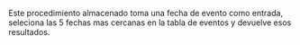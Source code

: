 Este procedimiento almacenado toma una fecha de evento como entrada, seleciona las 5 fechas mas cercanas  en la tabla de eventos y devuelve esos resultados.
